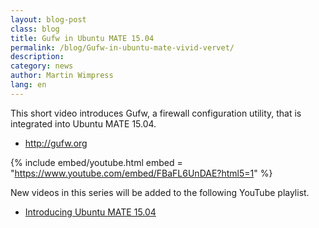 ```yaml
---
layout: blog-post
class: blog
title: Gufw in Ubuntu MATE 15.04
permalink: /blog/Gufw-in-ubuntu-mate-vivid-vervet/
description:
category: news
author: Martin Wimpress
lang: en
---
```


This short video introduces Gufw, a firewall configuration utility, that is integrated into Ubuntu MATE 15.04.

  * <http://gufw.org>

{% include embed/youtube.html
    embed = "https://www.youtube.com/embed/FBaFL6UnDAE?html5=1"
%}

New videos in this series will be added to the following YouTube playlist.

  * [Introducing Ubuntu MATE 15.04](https://www.youtube.com/playlist?list=PLE6KGGrWCFf0-7sVeKHpddNGUPCYTclBR)
